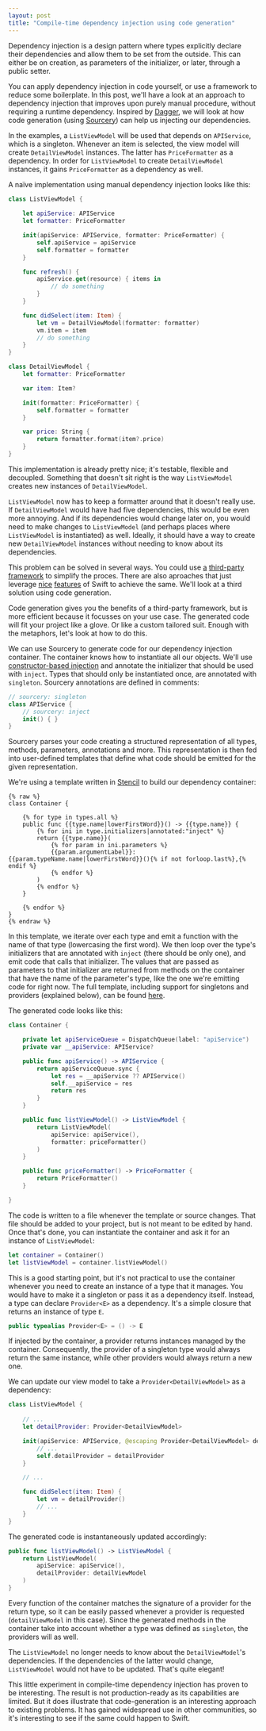 ```yaml
---
layout: post
title: "Compile-time dependency injection using code generation"
---
```


Dependency injection is a design pattern where types explicitly declare their dependencies and allow them to be set from the outside. This can either be on creation, as parameters of the initializer, or later, through a public setter. 

You can apply dependency injection in code yourself, or use a framework to reduce some boilerplate. In this post, we'll have a look at an approach to dependency injection that improves upon purely manual procedure, without requiring a runtime dependency. Inspired by [Dagger](https://google.github.io/dagger/), we will look at how code generation (using [Sourcery](https://github.com/krzysztofzablocki/Sourcery)) can help us injecting our dependencies.

In the examples, a `ListViewModel` will be used that depends on `APIService`, which is a singleton. Whenever an item is selected, the view model will create `DetailViewModel` instances. The latter has `PriceFormatter` as a dependency. In order for `ListViewModel` to create `DetailViewModel` instances, it gains `PriceFormatter` as a dependency as well.

A naïve implementation using manual dependency injection looks like this:

```swift
class ListViewModel {
    
    let apiService: APIService
    let formatter: PriceFormatter    

    init(apiService: APIService, formatter: PriceFormatter) {
        self.apiService = apiService
        self.formatter = formatter
    }

    func refresh() {
        apiService.get(resource) { items in
            // do something
        }
    }

    func didSelect(item: Item) {
        let vm = DetailViewModel(formatter: formatter)
        vm.item = item
        // do something
    }
}

class DetailViewModel {
    let formatter: PriceFormatter

    var item: Item?

    init(formatter: PriceFormatter) {
        self.formatter = formatter
    }

    var price: String {
        return formatter.format(item?.price)
    }
}
```

This implementation is already pretty nice; it's testable, flexible and decoupled. Something that doesn't sit right is the way `ListViewModel` creates new instances of `DetailViewModel`.

`ListViewModel` now has to keep a formatter around that it doesn't really use. If `DetailViewModel` would have had five dependencies, this would be even more annoying. And if its dependencies would change later on, you would need to make changes to `ListViewModel` (and perhaps places where `ListViewModel` is instantiated) as well. Ideally, it should have a way to create new `DetailViewModel` instances without needing to know about its dependencies. 

This problem can be solved in several ways. You could use [a](https://github.com/Swinject/Swinject) [third-party](https://github.com/square/Cleanse) [framework](https://github.com/AliSoftware/Dip) to simplify the proces. There are also aproaches that just leverage [nice](http://merowing.info/2017/04/using-protocol-compositon-for-dependency-injection/) [features](http://artsy.github.io/blog/2016/06/27/dependency-injection-in-swift/) of Swift to achieve the same. We'll look at a third solution using code generation.

Code generation gives you the benefits of a third-party framework, but is more efficient because it focusses on your use case. The generated code will fit your project like a glove. Or like a custom tailored suit. Enough with the metaphors, let's look at how to do this.

We can use Sourcery to generate code for our dependency injection container. The container knows how to instantiate all our objects. We'll use [constructor-based injection](https://en.wikipedia.org/wiki/Dependency_injection#Constructor_injection) and annotate the initializer that should be used with `inject`. Types that should only be instantiated once, are annotated with `singleton`. Sourcery annotations are defined in comments:

```swift
// sourcery: singleton
class APIService {
    // sourcery: inject
    init() { }
}
```

Sourcery parses your code creating a structured representation of all types, methods, parameters, annotations and more. This representation is then fed into user-defined templates that define what code should be emitted for the given representation.

We're using a template written in [Stencil](http://stencil.fuller.li/en/latest/) to build our dependency container:

```
{% raw %}
class Container {

    {% for type in types.all %}
    public func {{type.name|lowerFirstWord}}() -> {{type.name}} {
        {% for ini in type.initializers|annotated:"inject" %}
        return {{type.name}}(
            {% for param in ini.parameters %}
            {{param.argumentLabel}}: {{param.typeName.name|lowerFirstWord}}(){% if not forloop.last%},{% endif %}
            {% endfor %}
        )
        {% endfor %}
    }

    {% endfor %}
}
{% endraw %}
```

In this template, we iterate over each type and emit a function with the name of that type (lowercasing the first word). We then loop over the type's initializers that are annotated with `inject` (there should be only one), and emit code that calls that initializer. The values that are passed as parameters to that initializer are returned from methods on the container that have the name of the parameter's type, like the one we're emitting code for right now. The full template, including support for singletons and providers (explained below), can be found [here](https://gist.github.com/Thomvis/3d015cfc15e9a538ac6712ce2655ada5).

The generated code looks like this:

```swift
class Container {

    private let apiServiceQueue = DispatchQueue(label: "apiService")
    private var __apiService: APIService?

    public func apiService() -> APIService {
        return apiServiceQueue.sync {
            let res = __apiService ?? APIService()
            self.__apiService = res
            return res
        }
    }

    public func listViewModel() -> ListViewModel {
        return ListViewModel(
            apiService: apiService(),
            formatter: priceFormatter()
        )
    }

    public func priceFormatter() -> PriceFormatter {
        return PriceFormatter()
    }

}
```

The code is written to a file whenever the template or source changes. That file should be added to your project, but is not meant to be edited by hand. Once that's done, you can instantiate the container and ask it for an instance of `ListViewModel`:

```swift
let container = Container()
let listViewModel = container.listViewModel()
```

This is a good starting point, but it's not practical to use the container whenever you need to create an instance of a type that it manages. You would have to make it a singleton or pass it as a dependency itself. Instead, a type can declare `Provider<E>` as a dependency. It's a simple closure that returns an instance of type `E`.

```swift
public typealias Provider<E> = () -> E
```

If injected by the container, a provider returns instances managed by the container. Consequently, the provider of a singleton type would always return the same instance, while other providers would always return a new one.

We can update our view model to take a `Provider<DetailViewModel>` as a dependency:

```swift
class ListViewModel {
    
    // ...
    let detailProvider: Provider<DetailViewModel>

    init(apiService: APIService, @escaping Provider<DetailViewModel> detailProvider) {
        // ...
        self.detailProvider = detailProvider
    }

    // ...

    func didSelect(item: Item) {
        let vm = detailProvider()
        // ...
    }
}
```

The generated code is instantaneously updated accordingly:

```swift
public func listViewModel() -> ListViewModel {
    return ListViewModel(
        apiService: apiService(),
        detailProvider: detailViewModel
    )
}
```

Every function of the container matches the signature of a provider for the return type, so it can be easily passed whenever a provider is requested (`detailViewModel` in this case). Since the generated methods in the container take into account whether a type was defined as `singleton`, the providers will as well.

The `ListViewModel` no longer needs to know about the `DetailViewModel`'s dependencies. If the dependencies of the latter would change, `ListViewModel` would not have to be updated. That's quite elegant!

This little experiment in compile-time dependency injection has proven to be interesting. The result is not production-ready as its capabilities are limited. But it does illustrate that code-generation is an interesting approach to existing problems. It has gained widespread use in other communities, so it's interesting to see if the same could happen to Swift.
